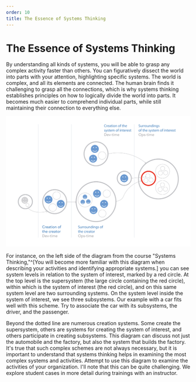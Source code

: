 ```yaml
---
order: 10
title: The Essence of Systems Thinking
---
```


# The Essence of Systems Thinking

By understanding all kinds of systems, you will be able to grasp any complex activity faster than others. You can figuratively dissect the world into parts with your attention, highlighting specific systems. The world is complex, and all its elements are connected. The human brain finds it challenging to grasp all the connections, which is why systems thinking establishes principles on how to logically divide the world into parts. It becomes much easier to comprehend individual parts, while still maintaining their connection to everything else.

![Systems Diagram](./the-essence-of-systems-thinking-13.png)

For instance, on the left side of the diagram from the course "Systems Thinking,"^[You will become more familiar with this diagram when describing your activities and identifying appropriate systems.] you can see system levels in relation to the system of interest, marked by a red circle. At the top level is the supersystem (the large circle containing the red circle), within which is the system of interest (the red circle), and on this same system level are two surrounding systems. On the system level inside the system of interest, we see three subsystems. Our example with a car fits well with this scheme. Try to associate the car with its subsystems, the driver, and the passenger.

Beyond the dotted line are numerous creation systems. Some create the supersystem, others are systems for creating the system of interest, and others participate in creating subsystems. This diagram can discuss not just the automobile and the factory, but also the system that builds the factory. It's true that such complex schemes are not always necessary, but it is important to understand that systems thinking helps in examining the most complex systems and activities. Attempt to use this diagram to examine the activities of your organization. I'll note that this can be quite challenging. We explore student cases in more detail during trainings with an instructor.
